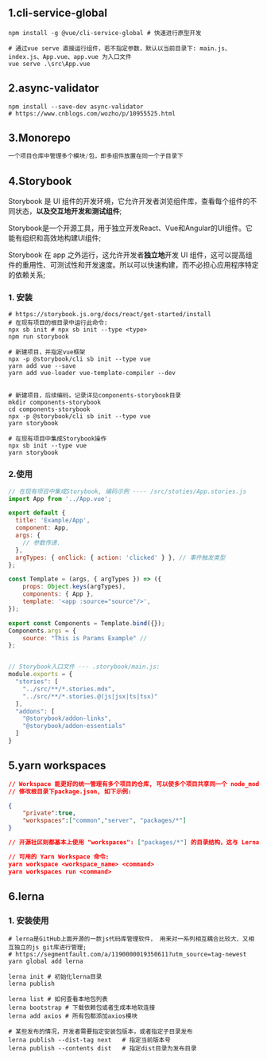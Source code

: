 ## 1.cli-service-global

```shell
npm install -g @vue/cli-service-global # 快速进行原型开发

# 通过vue serve 直接运行组件，若不指定参数，默认以当前目录下: main.js、index.js、App.vue、app.vue 为入口文件
vue serve .\src\App.vue
```



## 2.async-validator

```shell
npm install --save-dev async-validator
# https://www.cnblogs.com/wozho/p/10955525.html
```



## 3.Monorepo

```javascript
一个项目仓库中管理多个模块/包，即多组件放置在同一个子目录下
```



## 4.Storybook

Storybook 是 UI 组件的开发环境，它允许开发者浏览组件库，查看每个组件的不同状态，**以及交互地开发和测试组件**;

Storybook是一个开源工具，用于独立开发React、Vue和Angular的UI组件。它能有组织和高效地构建UI组件;

Storybook 在 app 之外运行，这允许开发者**独立地**开发 UI 组件，这可以提高组件的重用性、可测试性和开发速度。所以可以快速构建，而不必担心应用程序特定的依赖关系;

### 1. 安装

```shell
# https://storybook.js.org/docs/react/get-started/install
# 在现有项目的根目录中运行此命令:
npx sb init # npx sb init --type <type>
npm run storybook

# 新建项目，并指定vue框架
npx -p @storybook/cli sb init --type vue
yarn add vue --save
yarn add vue-loader vue-template-compiler --dev


# 新建项目，后续编码，记录详见components-storybook目录
mkdir components-storybook 
cd components-storybook 
npx -p @storybook/cli sb init --type vue
yarn storybook

# 在现有项目中集成Storybook操作
npx sb init --type vue
yarn storybook
```



### 2.使用

```javascript
// 在现有项目中集成Storybook, 编码示例 ---- /src/stoties/App.stories.js
import App from '../App.vue';

export default {
  title: 'Example/App',
  component: App,
  args: {
    // 参数传递.
  },
  argTypes: { onClick: { action: 'clicked' } }, // 事件触发类型
};

const Template = (args, { argTypes }) => ({
    props: Object.keys(argTypes),
    components: { App },
    template: '<app :source="source"/>',
});

export const Components = Template.bind({});
Components.args = {
    source: "This is Params Example" // 
};


// Storybook入口文件 --- .storybook/main.js:
module.exports = {
  "stories": [
    "../src/**/*.stories.mdx",
    "../src/**/*.stories.@(js|jsx|ts|tsx)"
  ],
  "addons": [
    "@storybook/addon-links",
    "@storybook/addon-essentials"
  ]
}

```



## 5.yarn workspaces

```json
// Workspace 能更好的统一管理有多个项目的仓库, 可以使多个项目共享同一个 node_modules 目录，提升开发效率和降低磁盘空间占用;
// 修改根目录下package.json, 如下示例:

{
    "private":true,
	"workspaces":["common","server", "packages/*"] 
}

// 开源社区则都基本上使用 "workspaces": ["packages/*"] 的目录结构，这与 Lerna 的目录结构一致;

// 可用的 Yarn Workspace 命令:
yarn workspace <workspace_name> <command>
yarn workspaces run <command>
```



## 6.lerna

### 1. 安装使用

```shell
# lerna是GitHub上面开源的一款js代码库管理软件， 用来对一系列相互耦合比较大、又相互独立的js git库进行管理;
# https://segmentfault.com/a/1190000019350611?utm_source=tag-newest
yarn global add lerna

lerna init # 初始化lerna目录
lerna publish

lerna list # 如何查看本地包列表
lerna bootstrap # 下载依赖包或者生成本地软连接
lerna add axios # 所有包都添加axios模块

# 某些发布的情况，开发者需要指定安装包版本，或者指定子目录发布
lerna publish --dist-tag next   # 指定当前版本号
lerna publish --contents dist   # 指定dist目录为发布目录
```

